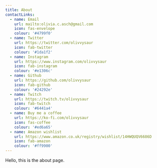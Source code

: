 ```yaml
---
title: About
contactLinks:
  - name: Email
    url: mailto:olivia.c.asch@gmail.com
    icon: fas-envelope
    colour: '#4799f0'
  - name: Twitter
    url: https://twitter.com/olivvysaur
    icon: fab-twitter
    colour: '#1da1f2'
  - name: Instagram
    url: https://www.instagram.com/olivvysaur
    icon: fab-instagram
    colour: '#e1306c'
  - name: Github
    url: https://github.com/olivvysaur
    icon: fab-github
    colour: '#24292e'
  - name: Twitch
    url: https://twitch.tv/olivvysaur
    icon: fab-twitch
    colour: '#6441a4'
  - name: Buy me a coffee
    url: https://ko-fi.com/olivvysaur
    icon: fas-coffee
    colour: '#ed6a65'
  - name: Amazon wishlist
    url: https://www.amazon.co.uk/registry/wishlist/14HWQUQV6686D
    icon: fab-amazon
    colour: '#ff9900'
---
```


Hello, this is the about page.
